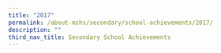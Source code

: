 ```yaml
---
title: "2017"
permalink: /about-mshs/secondary/school-achievements/2017/
description: ""
third_nav_title: Secondary School Achievements
---
```

